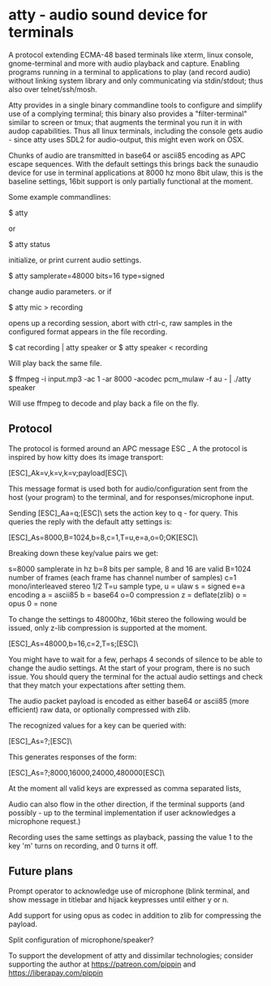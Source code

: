 atty - audio sound device for terminals
=======================================

A protocol extending ECMA-48 based terminals like xterm, linux console,
gnome-terminal and more with audio playback and capture. Enabling programs
running in a terminal to applications to play (and record audio) without
linking system library and only communicating via stdin/stdout; thus also
over telnet/ssh/mosh.

Atty provides in a single binary commandline tools to configure and simplify
use of a complying terminal; this binary also provides a "filter-terminal"
similar to screen or tmux; that augments the terminal you run it in with audop
capabilities.  Thus all linux terminals, including the console gets audio -
since atty uses SDL2 for audio-output, this might even work on OSX.

Chunks of audio are transmitted in base64 or ascii85 encoding as APC escape
sequences. With the default settings this brings back the sunaudio device for
use in terminal applications at 8000 hz mono 8bit ulaw, this is the baseline
settings, 16bit support is only partially functional at the moment.

Some example commandlines:

$ atty

or

$ atty status

initialize, or print current audio settings.

$ atty samplerate=48000 bits=16 type=signed

change audio parameters. or if 

$ atty mic > recording

opens up a recording session, abort with ctrl-c, raw samples in the
configured format appears in the file recording.

$ cat recording | atty speaker
or 
$ atty speaker < recording

Will play back the same file.

$ ffmpeg -i input.mp3 -ac 1 -ar 8000 -acodec pcm_mulaw -f au - | ./atty speaker

Will use ffmpeg to decode and play back a file on the fly.

Protocol
--------

The protocol is formed around an APC message ESC _ A the protocol is
inspired by how kitty does its image transport:

[ESC]_Ak=v,k=v,k=v;payload[ESC]\

This message format is used both for audio/configuration sent from the host
(your program) to the terminal, and for responses/microphone input.

Sending [ESC]_Aa=q;[ESC]\ sets the action key to q - for query. This queries
the reply with the default atty settings is:

[ESC]_As=8000,B=1024,b=8,c=1,T=u,e=a,o=0;OK[ESC]\

Breaking down these key/value pairs we get:

s=8000   samplerate in hz
b=8      bits per sample, 8 and 16 are valid
B=1024   number of frames (each frame has channel number of samples)
c=1      mono/interleaved stereo 1/2
T=u      sample type, u = ulaw    s = signed
e=a      encoding     a = ascii85 b = base64
o=0      compression  z = deflate(zlib) o = opus  0 = none

To change the settings to 48000hz, 16bit stereo the following would be issued,
only z-lib compression is supported at the moment.

[ESC]_As=48000,b=16,c=2,T=s;[ESC]\

You might have to wait for a few, perhaps 4 seconds of silence to be able to
change the audio settings. At the start of your program, there is no such
issue. You should query the terminal for the actual audio settings and check
that they match your expectations after setting them.

The audio packet payload is encoded as either base64 or ascii85 (more
efficient) raw data, or optionally compressed with zlib.

The recognized values for a key can be queried with:

[ESC]_As=?;[ESC]\

This generates responses of the form:

[ESC]_As=?;8000,16000,24000,480000[ESC]\

At the moment all valid keys are expressed as comma separated lists,

Audio can also flow in the other direction, if the terminal supports (and
possibly - up to the terminal implementation if user acknowledges a microphone
request.)

Recording uses the same settings as playback, passing the value 1 to
the key 'm' turns on recording, and 0 turns it off.

Future plans
------------

Prompt operator to acknowledge use of microphone (blink terminal, and show message in titlebar and hijack keypresses until either y or n.

Add support for using opus as codec in addition to zlib for compressing the payload.

Split configuration of microphone/speaker?

To support the development of atty and dissimilar technologies; consider
supporting the author at https://patreon.com/pippin and
https://liberapay.com/pippin
